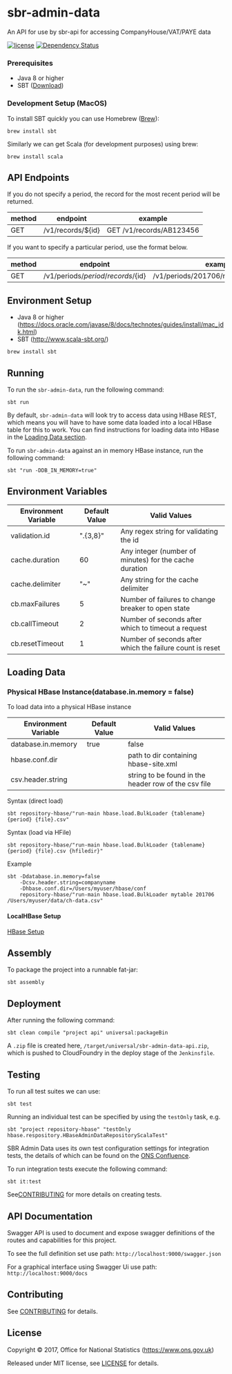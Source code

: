 # sbr-admin-data
An API for use by sbr-api for accessing CompanyHouse/VAT/PAYE data

[![license](https://img.shields.io/github/license/mashape/apistatus.svg)]() [![Dependency Status](https://www.versioneye.com/user/projects/596f195e6725bd0027f25e93/badge.svg?style=flat-square)](https://www.versioneye.com/user/projects/596f195e6725bd0027f25e93)


### Prerequisites

* Java 8 or higher
* SBT ([Download](http://www.scala-sbt.org/))


### Development Setup (MacOS)

To install SBT quickly you can use Homebrew ([Brew](http://brew.sh)):
```shell
brew install sbt
```
Similarly we can get Scala (for development purposes) using brew:
```shell
brew install scala
```

## API Endpoints

If you do not specify a period, the record for the most recent period will be returned.

| method | endpoint                       | example                    |
|--------|--------------------------------|----------------------------|
| GET    | /v1/records/${id}              | GET /v1/records/AB123456   |


If you want to specify a particular period, use the format below.

| method | endpoint                                         | example                               |
|--------|--------------------------------------------------|---------------------------------------|
| GET    | /v1/periods/${period}/records/${id}              | /v1/periods/201706/records/AB123456   |


## Environment Setup

* Java 8 or higher (https://docs.oracle.com/javase/8/docs/technotes/guides/install/mac_jdk.html)
* SBT (http://www.scala-sbt.org/)

```shell
brew install sbt
```

## Running

To run the `sbr-admin-data`, run the following command:

``` shell
sbt run
```

By default, `sbr-admin-data` will look try to access data using HBase REST, which means you will have to have some data loaded into a local HBase table for this to work. You can find instructions for loading data into HBase in the [Loading Data section](#loading-data).

To run `sbr-admin-data` against an in memory HBase instance, run the following command:

```shell
sbt "run -DDB_IN_MEMORY=true"
```

## Environment Variables

| Environment Variable | Default Value   | Valid Values                                              |
|----------------------|-----------------|-----------------------------------------------------------|
| validation.id        | ".{3,8}"        | Any regex string for validating the id                    |
| cache.duration       | 60              | Any integer (number of minutes) for the cache duration    |
| cache.delimiter      | "~"             | Any string for the cache delimiter                        |
| cb.maxFailures       | 5               | Number of failures to change breaker to open state        |
| cb.callTimeout       | 2               | Number of seconds after which to timeout a request        |
| cb.resetTimeout      | 1               | Number of seconds after which the failure count is reset  |

## Loading Data

### Physical HBase Instance(database.in.memory = false)

To load data into a physical HBase instance


| Environment Variable | Default Value                  | Valid Values                                         |
|----------------------|--------------------------------|------------------------------------------------------|
| database.in.memory   | true                           | false                                                |
| hbase.conf.dir       |                                | path to dir containing hbase-site.xml                |
| csv.header.string    |                                | string to be found in the header row of the csv file |

Syntax (direct load)
```shell
sbt repository-hbase/"run-main hbase.load.BulkLoader {tablename} {period} {file}.csv"
```

Syntax (load via HFile)
```shell
sbt repository-hbase/"run-main hbase.load.BulkLoader {tablename} {period} {file}.csv {hfiledir}"
```


Example
```shell
sbt -Ddatabase.in.memory=false
    -Dcsv.header.string=companyname
    -Dhbase.conf.dir=/Users/myuser/hbase/conf
    repository-hbase/"run-main hbase.load.BulkLoader mytable 201706 /Users/myuser/data/ch-data.csv"
```


#### LocalHBase Setup

[HBase Setup](HBASE.md)

## Assembly

To package the project into a runnable fat-jar:

```shell
sbt assembly
```

## Deployment

After running the following command:
 
```shell
sbt clean compile "project api" universal:packageBin
```

A `.zip` file is created here, `/target/universal/sbr-admin-data-api.zip`, which is pushed to CloudFoundry in the deploy stage of the `Jenkinsfile`.

## Testing

To run all test suites we can use:

```shell
sbt test
```

Running an individual test can be specified by using the `testOnly` task, e.g.

```shell
sbt "project repository-hbase" "testOnly hbase.respository.HBaseAdminDataRepositoryScalaTest"
```


SBR Admin Data uses its own test configuration settings for integration tests, the details of which can be found on the [ONS Confluence](https://collaborate2.ons.gov.uk/confluence/display/SBR/Scala+Testing​).

To run integration tests execute the following command:

```shell
sbt it:test
```

See[CONTRIBUTING](CONTRIBUTING.md) for more details on creating tests.

## API Documentation
Swagger API is used to document and expose swagger definitions of the routes and capabilities for this project.

 To see the full definition set use path:
 `http://localhost:9000/swagger.json`
 
 For a graphical interface using Swagger Ui use path:
 `http://localhost:9000/docs`

## Contributing

See [CONTRIBUTING](CONTRIBUTING.md) for details.

## License

Copyright ©‎ 2017, Office for National Statistics (https://www.ons.gov.uk)

Released under MIT license, see [LICENSE](LICENSE) for details.
